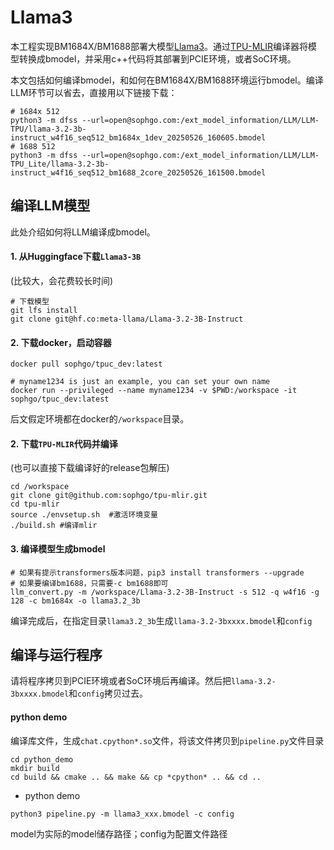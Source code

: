 # Llama3

本工程实现BM1684X/BM1688部署大模型[Llama3](https://huggingface.co/meta-llama/Llama-3.2-3B-Instruct)。通过[TPU-MLIR](https://github.com/sophgo/tpu-mlir)编译器将模型转换成bmodel，并采用c++代码将其部署到PCIE环境，或者SoC环境。


本文包括如何编译bmodel，和如何在BM1684X/BM1688环境运行bmodel。编译LLM环节可以省去，直接用以下链接下载：

``` shell
# 1684x 512
python3 -m dfss --url=open@sophgo.com:/ext_model_information/LLM/LLM-TPU/llama-3.2-3b-instruct_w4f16_seq512_bm1684x_1dev_20250526_160605.bmodel
# 1688 512
python3 -m dfss --url=open@sophgo.com:/ext_model_information/LLM/LLM-TPU_Lite/llama-3.2-3b-instruct_w4f16_seq512_bm1688_2core_20250526_161500.bmodel
```

## 编译LLM模型

此处介绍如何将LLM编译成bmodel。

#### 1. 从Huggingface下载`Llama3-3B`

(比较大，会花费较长时间)

``` shell
# 下载模型
git lfs install
git clone git@hf.co:meta-llama/Llama-3.2-3B-Instruct
```

#### 2. 下载docker，启动容器

``` shell
docker pull sophgo/tpuc_dev:latest

# myname1234 is just an example, you can set your own name
docker run --privileged --name myname1234 -v $PWD:/workspace -it sophgo/tpuc_dev:latest
```
后文假定环境都在docker的`/workspace`目录。

#### 2. 下载`TPU-MLIR`代码并编译

(也可以直接下载编译好的release包解压)

``` shell
cd /workspace
git clone git@github.com:sophgo/tpu-mlir.git
cd tpu-mlir
source ./envsetup.sh  #激活环境变量
./build.sh #编译mlir
```

#### 3. 编译模型生成bmodel

``` shell
# 如果有提示transformers版本问题，pip3 install transformers --upgrade
# 如果要编译bm1688，只需要-c bm1688即可
llm_convert.py -m /workspace/Llama-3.2-3B-Instruct -s 512 -q w4f16 -g 128 -c bm1684x -o llama3.2_3b
```
编译完成后，在指定目录`llama3.2_3b`生成`llama-3.2-3bxxxx.bmodel`和`config`

## 编译与运行程序

请将程序拷贝到PCIE环境或者SoC环境后再编译。然后把`llama-3.2-3bxxxx.bmodel`和`config`拷贝过去。

#### python demo

编译库文件，生成`chat.cpython*.so`文件，将该文件拷贝到`pipeline.py`文件目录

``` shell
cd python_demo
mkdir build 
cd build && cmake .. && make && cp *cpython* .. && cd ..
```

* python demo

``` shell
python3 pipeline.py -m llama3_xxx.bmodel -c config 
```
model为实际的model储存路径；config为配置文件路径

